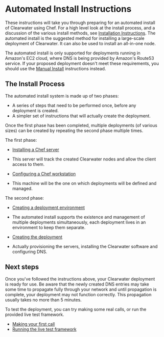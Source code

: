 # Automated Install Instructions

These instructions will take you through preparing for an automated install  of Clearwater using Chef.  For a high level look at the install process, and a discussion of the various install methods, see [Installation Instructions](Installation_Instructions.md).  The automated install is the suggested method for installing a large-scale deployment of Clearwater.  It can also be used to install an all-in-one node.

The automated install is only supported for deployments running in Amazon's EC2 cloud, where DNS is being provided by Amazon's Route53 service.  If your proposed deployment doesn't meet these requirements, you should use the [Manual Install](Manual_Install.md) instructions instead.

## The Install Process

The automated install system is made up of two phases:

* A series of steps that need to be performed once, before any deployment is created.
* A simpler set of instructions that will actually create the deployment.

Once the first phase has been completed, multiple deployments (of various sizes) can be created by repeating the second phase multiple times.

The first phase:

* [Installing a Chef server](Installing_a_Chef_server.md)
 - This server will track the created Clearwater nodes and allow the client access to them.
* [Configuring a Chef workstation](Installing_a_Chef_workstation.md)
 - This machine will be the one on which deployments will be defined and managed.

The second phase:

* [Creating a deployment environment](Creating_a_deployment_environment.md)
 - The automated install supports the existence and management of multiple deployments simultaneously, each deployment lives in an environment to keep them separate.
* [Creating the deployment](Creating_a_deployment_with_Chef.md)
 - Actually provisioning the servers, installing the Clearwater software and configuring DNS.

## Next steps

Once you've followed the instructions above, your Clearwater deployment is ready for use.  Be aware that the newly created DNS entries may take some time to propagate fully through your network and until propagation is complete, your deployment may not function correctly.  This propagation usually takes no more than 5 minutes.

To test the deployment, you can try making some real calls, or run the provided live test framework.

* [Making your first call](Making_your_first_call.md)
* [Running the live test framework](Running_the_live_tests.md)
